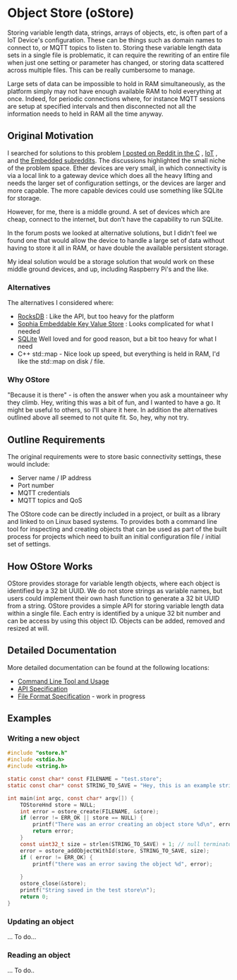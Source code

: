 # Object Store (oStore)

Storing variable length data, strings, arrays of objects, etc, is often part of a IoT Device's configuration. These can be things such as domain names to connect to, or MQTT topics to listen to. Storing these variable length data sets in a single file is problematic, it can require the rewriting of an entire file when just one setting or parameter has changed, or storing data scattered across multiple files. This can be really cumbersome to manage.

Large sets of data can be impossible to hold in RAM simultaneously, as the platform simply may not have enough available RAM to hold everything at once. Indeed, for periodic connections where, for instance MQTT sessions are setup at specified intervals and then disconnected not all the information needs to held in RAM all the time anyway. 

## Original Motivation

I searched for solutions to this problem [I posted on Reddit in the C](https://www.reddit.com/r/C_Programming/comments/i31zwf/library_to_help_store_multiple_objects_inside_a/?utm_source=share&utm_medium=web2x&context=3) , [IoT](https://www.reddit.com/r/IOT/comments/i3ikwn/library_to_help_store_multiple_objects_inside_a/) , and [the Embedded subreddits](https://www.reddit.com/r/embedded/comments/jo3wmz/a_key_value_store_for_embedded_devices_any/). The discussions highlighted the small niche of the problem space. Ether devices are very small, in which connectivity is via a local link to a gateway device which does all the heavy lifting and needs the larger set of configuration settings, or the devices are larger and more capable. The more capable devices could use something like SQLite for storage. 

However, for me, there is a middle ground. A set of devices which are cheap, connect to the internet, but don't have the capability to run SQLite.

In the forum posts we looked at alternative solutions, but I didn't feel we found one that would allow the device to handle a large set of data without having to store it all in RAM, or have double the available persistent storage.

My ideal solution would be a storage solution that would work on these middle ground devices, and up, including Raspberry Pi's and the like. 

### Alternatives

The alternatives I considered where:

- [RocksDB](https://rocksdb.org/) : Like the API, but too heavy for the platform
- [Sophia Embeddable Key Value Store](http://sophia.systems/) : Looks complicated for what I needed
- [SQLite](https://sqlite.org/index.html) Well loved and for good reason, but a bit too heavy for what I need
- C++ std::map  - Nice look up speed, but everything is held in RAM, I'd like the std::map on disk / file.

### Why OStore

"Because it is there" - is often the answer when you ask a mountaineer why they climb. Hey, writing this was a bit of fun, and I wanted to have a go. It might be useful to others, so I'll share it here. In addition the alternatives outlined above all seemed to not quite fit. So, hey, why not try.

## Outline Requirements

The original requirements were to store basic connectivity settings, these would include:

- Server name / IP address
- Port number
- MQTT credentials
- MQTT topics and QoS

The OStore code can be directly included in a project, or built as a library and linked to on Linux based systems. To provides both a command line tool for inspecting and creating objects that can be used as part of the built process for projects which need to built an initial configuration file / initial set of settings. 

## How OStore Works

OStore provides storage for variable length objects, where each object is identified by a 32 bit UUID. We do not store strings as variable names, but users could implement their own hash function to generate a 32 bit UUID from a string. OStore provides a simple API for storing variable length data within a single file. Each entry is identified by a unique 32 bit number and can be access by using this object ID. Objects can be added, removed and resized at will. 

## Detailed Documentation

More detailed documentation can be found at the following locations:

- [Command Line Tool and Usage](docs/ostorecommandlinetool.md)
- [API Specification](docs/ostoreapi.md)
- [File Format Specification](docs/ostorefileformat.md)  - work in progress



## Examples

### Writing a new object

```c
#include "ostore.h"
#include <stdio.h>
#include <string.h>

static const char* const FILENAME = "test.store";
static const char* const STRING_TO_SAVE = "Hey, this is an example string to store!";

int main(int argc, const char* argv[]) {
    TOStoreHnd store = NULL;
    int error = ostore_create(FILENAME, &store);
    if (error != ERR_OK || store == NULL) {
        printf("There was an error creating an object store %d\n", error);
        return error;
    }
    const uint32_t size = strlen(STRING_TO_SAVE) + 1; // null terminator
    error = ostore_addObjectWithId(store, STRING_TO_SAVE, size);
    if ( error != ERR_OK) {
        printf("there was an error saving the object %d", error);
    
    }
    ostore_close(&store);
    printf("String saved in the test store\n");
    return 0;
}
```



### Updating an object

... To do... 

### Reading an object

... To do.. 


